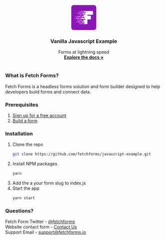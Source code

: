 <div align="center">
  <a href="https://www.fetchforms.io">
    <img src="src/logo512.png" alt="Logo" width="80" height="80">
  </a>

  <h3 align="center">Vanilla Javascript Example</h3>

  <p align="center">
    Forms at lightning speed
    <br />
    <a href="https://www.fetchforms.io/docs/overview"><strong>Explore the docs »</strong></a>
    <br />
    <br />
</div>

### What is Fetch Forms?
Fetch Forms is a headless forms solution and form builder designed to help developers build forms and connect data.

### Prerequisites

1. [Sign up for a free account](https://www.fetchforms.io/create-account)
2. [Build a form](https://www.fetchforms.io/docs/building-a-form)

### Installation
1. Clone the repo
    ```sh
    git clone https://github.com/fetchforms/javascript-example.git
    ```
2. Install NPM packages
   ```sh
   yarn
   ```
3. Add the a your form slug to index.js
4. Start the app
    ```sh
    yarn start
    ```

### Questions?
Fetch Form Twitter - [@fetchforms](https://twitter.com/fetchforms)<br>
Website contact form - [Contact Us](https://www.fetchforms.io/contact-us)<br>
Support Email - support@fetchforms.io

 
